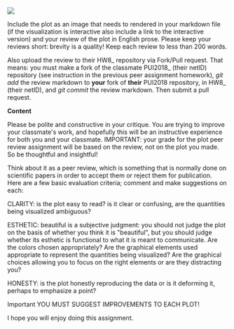 <img src=https://camo.githubusercontent.com/9359d3da3f406cf2f1045552d237992b2f2a08e4/68747470733a2f2f6c68332e676f6f676c6575736572636f6e74656e742e636f6d2f2d4c49696c565577304243672f572d4732567978735930492f41414141414141414263342f6c764f7572584f5f65753439446f5650687776505462484464572d75426c783051434c30424741595943772f68313035342f323031382d31312d30362e706e67>

Include the plot as an image that needs to rendered in your markdown file (if the visualization is interactive also include a link to the interactive version) and your review of the plot in English prose. Please keep your reviews short: brevity is a quality! Keep each review to less than 200 words.  

Also upload the review to their HW8_<netID> repository via Fork/Pull request. That means: you must make a fork of the classmate PUI2018_<netID> (their netID) repository (see instruction in the previous peer assignment homework), *git add* the review markdown to **your** fork of **their** PUI2018 repository, in HW8_<netID> (their netID), and *git commit* the review markdown. Then submit a pull request. 

**Content**

Please be polite and constructive in your critique. You are trying to improve your classmate's work, and hopefully this will be an instructive experience for both you and your classmate. IMPORTANT: your grade for the plot peer review assignment will be based on the review, not on the plot you made. So be thoughtful and insightful!

Think about it as a peer review, which is something that is normally done on scientific papers in order to accept them or reject them for publication.  
Here are a few basic evaluation criteria; comment and make suggestions on each:

CLARITY: is the plot easy to read? is it clear or confusing, are the quantities being visualized ambiguous? 

ESTHETIC: beautiful is a subjective judgment: you should not judge the plot on the basis of whether you think it is "beautiful", but you should judge whether its esthetic is functional to what it is meant to communicate. Are the colors chosen appropriately? Are the graphical elements used appropriate to represent the quantities being visualized? Are the graphical choices allowing you to focus on the right elements or are they distracting you?

HONESTY: is the plot honestly reproducing the data or is it deforming it, perhaps to emphasize a point?

Important YOU MUST SUGGEST IMPROVEMENTS TO EACH PLOT!

I hope you will enjoy doing this assignment. 
